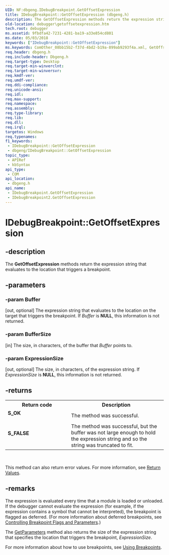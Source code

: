 ```yaml
---
UID: NF:dbgeng.IDebugBreakpoint.GetOffsetExpression
title: IDebugBreakpoint::GetOffsetExpression (dbgeng.h)
description: The GetOffsetExpression methods return the expression string that evaluates to the location that triggers a breakpoint.
old-location: debugger\getoffsetexpression.htm
tech.root: debugger
ms.assetid: 9fbdfa42-7231-4281-ba19-a33e854cd801
ms.date: 05/03/2018
keywords: ["IDebugBreakpoint::GetOffsetExpression"]
ms.keywords: ComOther_08bb15b2-f37d-4bd2-b19a-899ab9293f4a.xml, GetOffsetExpression, GetOffsetExpression method [Windows Debugging], GetOffsetExpression method [Windows Debugging],IDebugBreakpoint interface, GetOffsetExpression method [Windows Debugging],IDebugBreakpoint2 interface, IDebugBreakpoint interface [Windows Debugging],GetOffsetExpression method, IDebugBreakpoint.GetOffsetExpression, IDebugBreakpoint2 interface [Windows Debugging],GetOffsetExpression method, IDebugBreakpoint2::GetOffsetExpression, IDebugBreakpoint::GetOffsetExpression, dbgeng/IDebugBreakpoint2::GetOffsetExpression, dbgeng/IDebugBreakpoint::GetOffsetExpression, debugger.getoffsetexpression
req.header: dbgeng.h
req.include-header: Dbgeng.h
req.target-type: Desktop
req.target-min-winverclnt: 
req.target-min-winversvr: 
req.kmdf-ver: 
req.umdf-ver: 
req.ddi-compliance: 
req.unicode-ansi: 
req.idl: 
req.max-support: 
req.namespace: 
req.assembly: 
req.type-library: 
req.lib: 
req.dll: 
req.irql: 
targetos: Windows
req.typenames: 
f1_keywords:
 - IDebugBreakpoint::GetOffsetExpression
 - dbgeng/IDebugBreakpoint::GetOffsetExpression
topic_type:
 - APIRef
 - kbSyntax
api_type:
 - COM
api_location:
 - dbgeng.h
api_name:
 - IDebugBreakpoint.GetOffsetExpression
 - IDebugBreakpoint2.GetOffsetExpression
---
```


# IDebugBreakpoint::GetOffsetExpression


## -description

The <b>GetOffsetExpression</b>  methods return the expression string that evaluates to the location that triggers a breakpoint.

## -parameters

### -param Buffer 

[out, optional]
The expression string that evaluates to the location on the target that triggers the breakpoint.  If <i>Buffer</i> is <b>NULL</b>, this information is not returned.

### -param BufferSize 

[in]
The size, in characters, of the buffer that <i>Buffer </i>points to.

### -param ExpressionSize 

[out, optional]
The size, in characters, of the expression string.  If <i>ExpressionSize</i> is <b>NULL</b>, this information is not returned.

## -returns

<table>
<tr>
<th>Return code</th>
<th>Description</th>
</tr>
<tr>
<td width="40%">
<dl>
<dt><b>S_OK</b></dt>
</dl>
</td>
<td width="60%">
The method was successful.

</td>
</tr>
<tr>
<td width="40%">
<dl>
<dt><b>S_FALSE</b></dt>
</dl>
</td>
<td width="60%">
The method was successful, but the buffer was not large enough to hold the expression string and so the string was truncated to fit.

</td>
</tr>
</table>
 

This method can also return error values.  For more information, see <a href="/windows-hardware/drivers/debugger/hresult-values">Return Values</a>.

## -remarks

The expression is evaluated every time that a module is loaded or unloaded.  If the debugger cannot evaluate the expression (for example, if the expression contains a symbol that cannot be interpreted), the breakpoint is flagged as deferred. (For more information about deferred breakpoints, see <a href="/windows-hardware/drivers/debugger/controlling-breakpoint-flags-and-parameters">Controlling Breakpoint Flags and Parameters</a>.)

The <a href="/windows-hardware/drivers/ddi/dbgeng/nf-dbgeng-idebugbreakpoint2-getparameters">GetParameters</a> method also returns the size of the expression string that specifies the location that triggers the breakpoint, <i>ExpressionSize</i>.

For more information about how to use breakpoints, see <a href="/windows-hardware/drivers/debugger/using-breakpoints2">Using Breakpoints</a>.